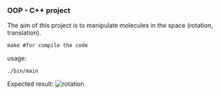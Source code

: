 ### OOP - C++ project

The aim of this project is to manipulate molecules in the space (rotation, translation).


```
make #for compile the code
```
usage:
```
./bin/main

```

Expected result:
![rotation](data/result.gif)

